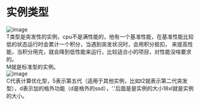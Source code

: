 # 实例类型
![image](https://user-images.githubusercontent.com/96570699/192721373-b95c8898-8c81-4acb-8852-5df08658c95e.png)  
T类型是突发性的实例，cpu不是满性能的，他有一个基准性能，在基准性能比较低的状态运行时会累计一个积分，当遇到突发状况时，会用积分抵扣，
来提高性能，当积分用完，就会降到低性能来运行，比较适合小的项目，对性能没啥要求的。   
M就是标准型的实例。   
![image](https://user-images.githubusercontent.com/96570699/192722811-f28d012b-11cf-41fb-8b1a-f6560185131d.png)  
C代表计算优化型，5表示第五代（适用于其他实例，比如t2就表示第二代突发型），d表示加的格外功能（d是格外的ssd），'.'后面是是实例的大小18xl就是实例的大小。  

